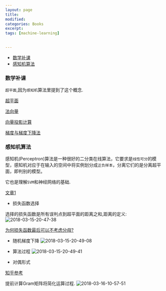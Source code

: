 ```yaml
---
layout: page
title:
modified:
categories: Books
excerpt: 
tags: [machine-learning]
 
  
---
```

<!-- TOC -->

- [数学补课](#数学补课)
- [感知机算法](#感知机算法)

<!-- /TOC -->

### 数学补课

`超平面`,因为`感知机`算法里提到了这个概念.

[超平面](http://blog.csdn.net/denghecsdn/article/details/77313758)

[法向量](https://baike.baidu.com/item/%E6%B3%95%E5%90%91%E9%87%8F/1161324?fr=aladdin)

[向量投影计算](https://zhidao.baidu.com/question/1883502216506749508.html)

[梯度与梯度下降法](http://blog.csdn.net/walilk/article/details/50978864)

### 感知机算法

感知机(Perceptron)算法是一种很好的二分类在线算法，它要求是`线性可分`的模型，感知机对应于在输入的空间中将实例划分成`正负样本`，分离它们的是分离超平面，即判别的模型。

它也是理解`SVM`和神经网络的基础.

[文章1](http://blog.csdn.net/taoyanqi8932/article/details/53955430)

* 损失函数选择

选择的损失函数是所有误判点到超平面的距离之和,距离的定义:
![2018-03-15-20-47-38](https://images-1257933000.cos.ap-chengdu.myqcloud.com/2018-03-15-20-47-38.png)

[为何损失函数最后可以不考虑分母?](https://blog.csdn.net/lyg1112/article/details/52572405)

* 随机梯度下降
![2018-03-15-20-49-08](https://images-1257933000.cos.ap-chengdu.myqcloud.com/2018-03-15-20-49-08.png)

* 算法过程
![2018-03-15-20-49-41](https://images-1257933000.cos.ap-chengdu.myqcloud.com/2018-03-15-20-49-41.png)

* 对偶形式

[知乎参考](https://www.zhihu.com/search?type=content&q=%E6%84%9F%E7%9F%A5%E6%9C%BA%20%E5%AF%B9%E5%81%B6)

提前计算Gram矩阵将简化运算过程.
![2018-03-16-10-57-51](https://images-1257933000.cos.ap-chengdu.myqcloud.com/2018-03-16-10-57-51.png)


